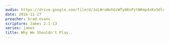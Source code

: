 ```yaml
---
audio: https://drive.google.com/file/d/1oLWroNxhGzWTy6KnPztNKmp4xKv5dlcT/view
date: 2016-11-27
preacher: brad-evans
scripture: James 2:1-13
series: james
title: Why We Shouldn't Play..
---
```

